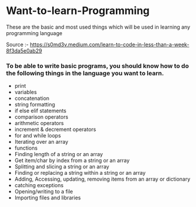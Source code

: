 # Want-to-learn-Programming
These are the basic and most used things which will be used in learning any programming language


Source :- https://s0md3v.medium.com/learn-to-code-in-less-than-a-week-8f3da5e0ab29

### To be able to write basic programs, you should know how to do the following things in the language you want to learn.

- print
- variables
- concatenation
- string formatting
- if else elif statements
- comparison operators
- arithmetic operators
- increment & decrement operators
- for and while loops
- Iterating over an array
- functions
- Finding length of a string or an array
- Get item/char by index from a string or an array
- Splitting and slicing a string or an array
- Finding or replacing a string within a string or an array
- Adding, Accessing, updating, removing items from an array or dictionary
- catching exceptions
- Opening/writing to a file
- Importing files and libraries
